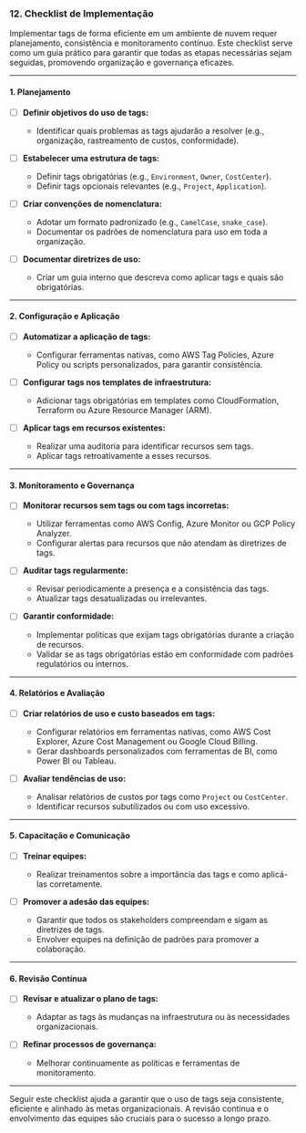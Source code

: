 ### 12. Checklist de Implementação

Implementar tags de forma eficiente em um ambiente de nuvem requer planejamento, consistência e monitoramento contínuo. Este checklist serve como um guia prático para garantir que todas as etapas necessárias sejam seguidas, promovendo organização e governança eficazes.

---

#### **1. Planejamento**

- [ ] **Definir objetivos do uso de tags:**
    - Identificar quais problemas as tags ajudarão a resolver (e.g., organização, rastreamento de custos, conformidade).

- [ ] **Estabelecer uma estrutura de tags:**
    - Definir tags obrigatórias (e.g., `Environment`, `Owner`, `CostCenter`).
    - Definir tags opcionais relevantes (e.g., `Project`, `Application`).

- [ ] **Criar convenções de nomenclatura:**
    - Adotar um formato padronizado (e.g., `CamelCase`, `snake_case`).
    - Documentar os padrões de nomenclatura para uso em toda a organização.

- [ ] **Documentar diretrizes de uso:**
    - Criar um guia interno que descreva como aplicar tags e quais são obrigatórias.

---

#### **2. Configuração e Aplicação**

- [ ] **Automatizar a aplicação de tags:**
    - Configurar ferramentas nativas, como AWS Tag Policies, Azure Policy ou scripts personalizados, para garantir consistência.

- [ ] **Configurar tags nos templates de infraestrutura:**
    - Adicionar tags obrigatórias em templates como CloudFormation, Terraform ou Azure Resource Manager (ARM).

- [ ] **Aplicar tags em recursos existentes:**
    - Realizar uma auditoria para identificar recursos sem tags.
    - Aplicar tags retroativamente a esses recursos.

---

#### **3. Monitoramento e Governança**

- [ ] **Monitorar recursos sem tags ou com tags incorretas:**
    - Utilizar ferramentas como AWS Config, Azure Monitor ou GCP Policy Analyzer.
    - Configurar alertas para recursos que não atendam às diretrizes de tags.

- [ ] **Auditar tags regularmente:**
    - Revisar periodicamente a presença e a consistência das tags.
    - Atualizar tags desatualizadas ou irrelevantes.

- [ ] **Garantir conformidade:**
    - Implementar políticas que exijam tags obrigatórias durante a criação de recursos.
    - Validar se as tags obrigatórias estão em conformidade com padrões regulatórios ou internos.

---

#### **4. Relatórios e Avaliação**

- [ ] **Criar relatórios de uso e custo baseados em tags:**
    - Configurar relatórios em ferramentas nativas, como AWS Cost Explorer, Azure Cost Management ou Google Cloud Billing.
    - Gerar dashboards personalizados com ferramentas de BI, como Power BI ou Tableau.

- [ ] **Avaliar tendências de uso:**
    - Analisar relatórios de custos por tags como `Project` ou `CostCenter`.
    - Identificar recursos subutilizados ou com uso excessivo.

---

#### **5. Capacitação e Comunicação**

- [ ] **Treinar equipes:**
    - Realizar treinamentos sobre a importância das tags e como aplicá-las corretamente.

- [ ] **Promover a adesão das equipes:**
    - Garantir que todos os stakeholders compreendam e sigam as diretrizes de tags.
    - Envolver equipes na definição de padrões para promover a colaboração.

---

#### **6. Revisão Contínua**

- [ ] **Revisar e atualizar o plano de tags:**
    - Adaptar as tags às mudanças na infraestrutura ou às necessidades organizacionais.

- [ ] **Refinar processos de governança:**
    - Melhorar continuamente as políticas e ferramentas de monitoramento.

---

Seguir este checklist ajuda a garantir que o uso de tags seja consistente, eficiente e alinhado às metas organizacionais. A revisão contínua e o envolvimento das equipes são cruciais para o sucesso a longo prazo.

